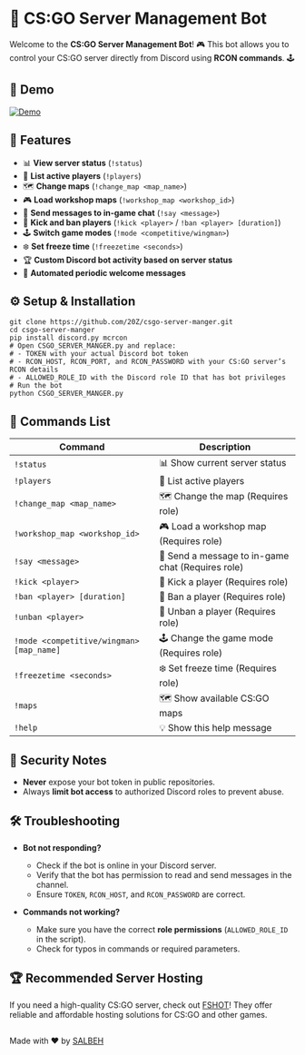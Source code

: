 # 🤖 CS:GO Server Management Bot

Welcome to the **CS:GO Server Management Bot**! 🎮 This bot allows you to control your CS:GO server directly from Discord using **RCON commands**. 🕹️  
## 🧪 Demo
[![Demo](https://i.imgur.com/lFtlzE1.png)](https://salbeh.pw/)

## 🚀 Features
- 📊 **View server status** (`!status`)
- 👥 **List active players** (`!players`)
- 🗺️ **Change maps** (`!change_map <map_name>`)
- 🎮 **Load workshop maps** (`!workshop_map <workshop_id>`)
- 💬 **Send messages to in-game chat** (`!say <message>`)
- 👢 **Kick and ban players** (`!kick <player>` / `!ban <player> [duration]`)
- 🕹️ **Switch game modes** (`!mode <competitive/wingman>`)
- ❄️ **Set freeze time** (`!freezetime <seconds>`)
- 🏆 **Custom Discord bot activity based on server status**
- 🔄 **Automated periodic welcome messages**

## ⚙️ Setup & Installation

```
git clone https://github.com/20Z/csgo-server-manger.git
cd csgo-server-manger
pip install discord.py mcrcon
# Open CSGO_SERVER_MANGER.py and replace:
# - TOKEN with your actual Discord bot token
# - RCON_HOST, RCON_PORT, and RCON_PASSWORD with your CS:GO server’s RCON details
# - ALLOWED_ROLE_ID with the Discord role ID that has bot privileges
# Run the bot
python CSGO_SERVER_MANGER.py
```

## 📜 Commands List
| Command | Description |
|---------|------------|
| `!status` | 📊 Show current server status |
| `!players` | 👥 List active players |
| `!change_map <map_name>` | 🗺️ Change the map (Requires role) |
| `!workshop_map <workshop_id>` | 🎮 Load a workshop map (Requires role) |
| `!say <message>` | 💬 Send a message to in-game chat (Requires role) |
| `!kick <player>` | 👢 Kick a player (Requires role) |
| `!ban <player> [duration]` | 🚫 Ban a player (Requires role) |
| `!unban <player>` | 🔄 Unban a player (Requires role) |
| `!mode <competitive/wingman> [map_name]` | 🕹️ Change the game mode (Requires role) |
| `!freezetime <seconds>` | ❄️ Set freeze time (Requires role) |
| `!maps` | 🗺️ Show available CS:GO maps |
| `!help` | 💡 Show this help message |

## 🔐 Security Notes
- **Never** expose your bot token in public repositories.
- Always **limit bot access** to authorized Discord roles to prevent abuse.
## 🛠️ Troubleshooting
- **Bot not responding?**
  - Check if the bot is online in your Discord server.
  - Verify that the bot has permission to read and send messages in the channel.
  - Ensure `TOKEN`, `RCON_HOST`, and `RCON_PASSWORD` are correct.

- **Commands not working?**
  - Make sure you have the correct **role permissions** (`ALLOWED_ROLE_ID` in the script).
  - Check for typos in commands or required parameters.

## 🏆 Recommended Server Hosting
If you need a high-quality CS:GO server, check out [FSHOT](https://fshost.me/)!
They offer reliable and affordable hosting solutions for CS:GO and other games.
##
Made with ❤️ by [SALBEH](https://salbeh.pw)
